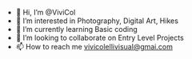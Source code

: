 - 👋 Hi, I’m @ViviCol
- 👀 I’m interested in Photography, Digital Art, Hikes
- 🌱 I’m currently learning Basic coding
- 💞️ I’m looking to collaborate on Entry Level Projects
- 📫 How to reach me vivicolellivisual@gmai.com

<!---
ViviCol/ViviCol is a ✨ special ✨ repository because its `README.md` (this file) appears on your GitHub profile.
You can click the Preview link to take a look at your changes.
--->
